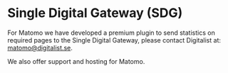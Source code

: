 # Single Digital Gateway (SDG)

For Matomo we have developed a premium plugin to send statistics on required pages to the Single Digital Gateway, please contact Digitalist at: matomo@digitalist.se. 

We also offer support and hosting for Matomo.
